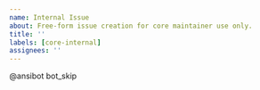 ```yaml
---
name: Internal Issue
about: Free-form issue creation for core maintainer use only.
title: ''
labels: [core-internal]
assignees: ''
---
```



@ansibot bot_skip
